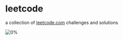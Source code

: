 # leetcode

<p1>a collection of [leetcode.com](leetcode.com) challenges and solutions</p1>

![0%](https://progress-bar.dev/0/?scale=500&title=solved&width=120)